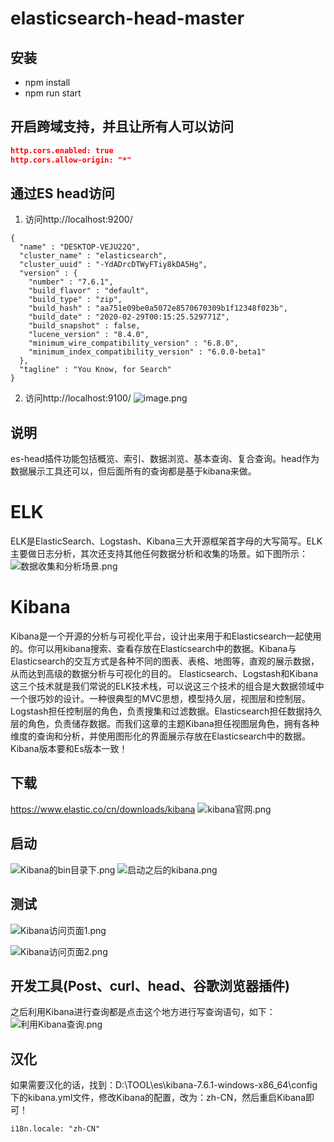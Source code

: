 # elasticsearch-head-master
## 安装
- npm install
- npm run start
## 开启跨域支持，并且让所有人可以访问
```json
http.cors.enabled: true
http.cors.allow-origin: "*"
```
## 通过ES head访问
1. 访问http://localhost:9200/
```
{
  "name" : "DESKTOP-VEJU22Q",
  "cluster_name" : "elasticsearch",
  "cluster_uuid" : "-YdADrcDTWyFTiy8kDA5Hg",
  "version" : {
    "number" : "7.6.1",
    "build_flavor" : "default",
    "build_type" : "zip",
    "build_hash" : "aa751e09be0a5072e8570670309b1f12348f023b",
    "build_date" : "2020-02-29T00:15:25.529771Z",
    "build_snapshot" : false,
    "lucene_version" : "8.4.0",
    "minimum_wire_compatibility_version" : "6.8.0",
    "minimum_index_compatibility_version" : "6.0.0-beta1"
  },
  "tagline" : "You Know, for Search"
}
```
2. 访问http://localhost:9100/
![image.png](https://upload-images.jianshu.io/upload_images/9905084-d0d97e32d57eed7c.png?imageMogr2/auto-orient/strip%7CimageView2/2/w/1240)

## 说明
es-head插件功能包括概览、索引、数据浏览、基本查询、复合查询。head作为数据展示工具还可以，但后面所有的查询都是基于kibana来做。
# ELK
ELK是ElasticSearch、Logstash、Kibana三大开源框架首字母的大写简写。ELK主要做日志分析，其次还支持其他任何数据分析和收集的场景。如下图所示：
![数据收集和分析场景.png](https://upload-images.jianshu.io/upload_images/9905084-1f42dc37f35e3fe8.png?imageMogr2/auto-orient/strip%7CimageView2/2/w/1240)
# Kibana
Kibana是一个开源的分析与可视化平台，设计出来用于和Elasticsearch一起使用的。你可以用kibana搜索、查看存放在Elasticsearch中的数据。Kibana与Elasticsearch的交互方式是各种不同的图表、表格、地图等，直观的展示数据，从而达到高级的数据分析与可视化的目的。
Elasticsearch、Logstash和Kibana这三个技术就是我们常说的ELK技术栈，可以说这三个技术的组合是大数据领域中一个很巧妙的设计。一种很典型的MVC思想，模型持久层，视图层和控制层。Logstash担任控制层的角色，负责搜集和过滤数据。Elasticsearch担任数据持久层的角色，负责储存数据。而我们这章的主题Kibana担任视图层角色，拥有各种维度的查询和分析，并使用图形化的界面展示存放在Elasticsearch中的数据。
Kibana版本要和Es版本一致！
## 下载
https://www.elastic.co/cn/downloads/kibana
![kibana官网.png](https://upload-images.jianshu.io/upload_images/9905084-23e8838a2f4c6b13.png?imageMogr2/auto-orient/strip%7CimageView2/2/w/1240)
## 启动
![Kibana的bin目录下.png](https://upload-images.jianshu.io/upload_images/9905084-7f31d6d5f3e460ef.png?imageMogr2/auto-orient/strip%7CimageView2/2/w/1240)
![启动之后的kibana.png](https://upload-images.jianshu.io/upload_images/9905084-e869e05b156e952d.png?imageMogr2/auto-orient/strip%7CimageView2/2/w/1240)

## 测试
![Kibana访问页面1.png](https://upload-images.jianshu.io/upload_images/9905084-731c6b8d5a62c78c.png?imageMogr2/auto-orient/strip%7CimageView2/2/w/1240)

![Kibana访问页面2.png](https://upload-images.jianshu.io/upload_images/9905084-debaa38bc9ee8cad.png?imageMogr2/auto-orient/strip%7CimageView2/2/w/1240)

## 开发工具(Post、curl、head、谷歌浏览器插件)
之后利用Kibana进行查询都是点击这个地方进行写查询语句，如下：
![利用Kibana查询.png](https://upload-images.jianshu.io/upload_images/9905084-f2a0b719718f7a25.png?imageMogr2/auto-orient/strip%7CimageView2/2/w/1240)

## 汉化
如果需要汉化的话，找到：D:\TOOL\es\kibana-7.6.1-windows-x86_64\config下的kibana.yml文件，修改Kibana的配置，改为：zh-CN，然后重启Kibana即可！
```
i18n.locale: "zh-CN"
```





